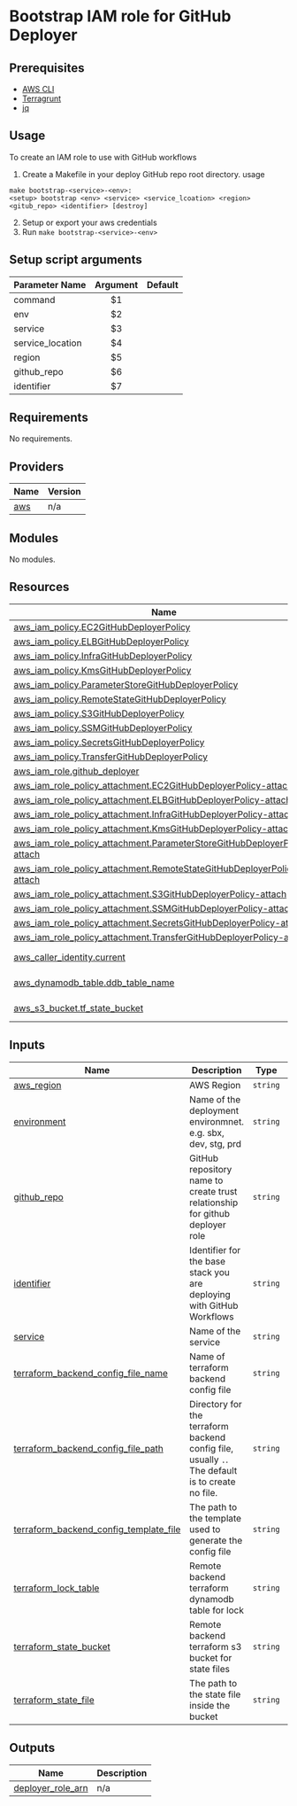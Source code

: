 # Bootstrap IAM role for GitHub Deployer

## Prerequisites
* [AWS CLI](https://docs.aws.amazon.com/cli/latest/userguide/getting-started-install.html)
* [Terragrunt](https://terragrunt.gruntwork.io/docs/getting-started/install/)
* [jq](https://stedolan.github.io/jq/download/)

## Usage
To create an IAM role to use with GitHub workflows
1. Create a Makefile in your deploy GitHub repo root directory.
usage
```
make bootstrap-<service>-<env>:
<setup> bootstrap <env> <service> <service_lcoation> <region> <gitub_repo> <identifier> [destroy]
```
2. Setup or export your aws credentials
3. Run `make bootstrap-<service>-<env>`

## Setup script arguments

| Parameter Name  | Argument | Default |
| ----------------|:--------:| -------:|
| command | $1 |  |
| env | $2 |  |
| service | $3 |  |
| service_location | $4 |
| region | $5 |  |
| github_repo | $6 |  |
| identifier | $7 |  |

<!-- BEGIN_TF_DOCS -->
## Requirements

No requirements.

## Providers

| Name | Version |
|------|---------|
| <a name="provider_aws"></a> [aws](#provider\_aws) | n/a |

## Modules

No modules.

## Resources

| Name | Type |
|------|------|
| [aws_iam_policy.EC2GitHubDeployerPolicy](https://registry.terraform.io/providers/hashicorp/aws/latest/docs/resources/iam_policy) | resource |
| [aws_iam_policy.ELBGitHubDeployerPolicy](https://registry.terraform.io/providers/hashicorp/aws/latest/docs/resources/iam_policy) | resource |
| [aws_iam_policy.InfraGitHubDeployerPolicy](https://registry.terraform.io/providers/hashicorp/aws/latest/docs/resources/iam_policy) | resource |
| [aws_iam_policy.KmsGitHubDeployerPolicy](https://registry.terraform.io/providers/hashicorp/aws/latest/docs/resources/iam_policy) | resource |
| [aws_iam_policy.ParameterStoreGitHubDeployerPolicy](https://registry.terraform.io/providers/hashicorp/aws/latest/docs/resources/iam_policy) | resource |
| [aws_iam_policy.RemoteStateGitHubDeployerPolicy](https://registry.terraform.io/providers/hashicorp/aws/latest/docs/resources/iam_policy) | resource |
| [aws_iam_policy.S3GitHubDeployerPolicy](https://registry.terraform.io/providers/hashicorp/aws/latest/docs/resources/iam_policy) | resource |
| [aws_iam_policy.SSMGitHubDeployerPolicy](https://registry.terraform.io/providers/hashicorp/aws/latest/docs/resources/iam_policy) | resource |
| [aws_iam_policy.SecretsGitHubDeployerPolicy](https://registry.terraform.io/providers/hashicorp/aws/latest/docs/resources/iam_policy) | resource |
| [aws_iam_policy.TransferGitHubDeployerPolicy](https://registry.terraform.io/providers/hashicorp/aws/latest/docs/resources/iam_policy) | resource |
| [aws_iam_role.github_deployer](https://registry.terraform.io/providers/hashicorp/aws/latest/docs/resources/iam_role) | resource |
| [aws_iam_role_policy_attachment.EC2GitHubDeployerPolicy-attach](https://registry.terraform.io/providers/hashicorp/aws/latest/docs/resources/iam_role_policy_attachment) | resource |
| [aws_iam_role_policy_attachment.ELBGitHubDeployerPolicy-attach](https://registry.terraform.io/providers/hashicorp/aws/latest/docs/resources/iam_role_policy_attachment) | resource |
| [aws_iam_role_policy_attachment.InfraGitHubDeployerPolicy-attach](https://registry.terraform.io/providers/hashicorp/aws/latest/docs/resources/iam_role_policy_attachment) | resource |
| [aws_iam_role_policy_attachment.KmsGitHubDeployerPolicy-attach](https://registry.terraform.io/providers/hashicorp/aws/latest/docs/resources/iam_role_policy_attachment) | resource |
| [aws_iam_role_policy_attachment.ParameterStoreGitHubDeployerPolicy-attach](https://registry.terraform.io/providers/hashicorp/aws/latest/docs/resources/iam_role_policy_attachment) | resource |
| [aws_iam_role_policy_attachment.RemoteStateGitHubDeployerPolicy-attach](https://registry.terraform.io/providers/hashicorp/aws/latest/docs/resources/iam_role_policy_attachment) | resource |
| [aws_iam_role_policy_attachment.S3GitHubDeployerPolicy-attach](https://registry.terraform.io/providers/hashicorp/aws/latest/docs/resources/iam_role_policy_attachment) | resource |
| [aws_iam_role_policy_attachment.SSMGitHubDeployerPolicy-attach](https://registry.terraform.io/providers/hashicorp/aws/latest/docs/resources/iam_role_policy_attachment) | resource |
| [aws_iam_role_policy_attachment.SecretsGitHubDeployerPolicy-attach](https://registry.terraform.io/providers/hashicorp/aws/latest/docs/resources/iam_role_policy_attachment) | resource |
| [aws_iam_role_policy_attachment.TransferGitHubDeployerPolicy-attach](https://registry.terraform.io/providers/hashicorp/aws/latest/docs/resources/iam_role_policy_attachment) | resource |
| [aws_caller_identity.current](https://registry.terraform.io/providers/hashicorp/aws/latest/docs/data-sources/caller_identity) | data source |
| [aws_dynamodb_table.ddb_table_name](https://registry.terraform.io/providers/hashicorp/aws/latest/docs/data-sources/dynamodb_table) | data source |
| [aws_s3_bucket.tf_state_bucket](https://registry.terraform.io/providers/hashicorp/aws/latest/docs/data-sources/s3_bucket) | data source |

## Inputs

| Name | Description | Type | Default | Required |
|------|-------------|------|---------|:--------:|
| <a name="input_aws_region"></a> [aws\_region](#input\_aws\_region) | AWS Region | `string` | `"eu-west-2"` | no |
| <a name="input_environment"></a> [environment](#input\_environment) | Name of the deployment environmnet. e.g. sbx, dev, stg, prd | `string` | n/a | yes |
| <a name="input_github_repo"></a> [github\_repo](#input\_github\_repo) | GitHub repository name to create trust relationship for github deployer role | `string` | n/a | yes |
| <a name="input_identifier"></a> [identifier](#input\_identifier) | Identifier for the base stack you are deploying with GitHub Workflows | `string` | n/a | yes |
| <a name="input_service"></a> [service](#input\_service) | Name of the service | `string` | n/a | yes |
| <a name="input_terraform_backend_config_file_name"></a> [terraform\_backend\_config\_file\_name](#input\_terraform\_backend\_config\_file\_name) | Name of terraform backend config file | `string` | `"terraform.tf"` | no |
| <a name="input_terraform_backend_config_file_path"></a> [terraform\_backend\_config\_file\_path](#input\_terraform\_backend\_config\_file\_path) | Directory for the terraform backend config file, usually `.`. The default is to create no file. | `string` | `""` | no |
| <a name="input_terraform_backend_config_template_file"></a> [terraform\_backend\_config\_template\_file](#input\_terraform\_backend\_config\_template\_file) | The path to the template used to generate the config file | `string` | `""` | no |
| <a name="input_terraform_lock_table"></a> [terraform\_lock\_table](#input\_terraform\_lock\_table) | Remote backend terraform dynamodb table for lock | `string` | n/a | yes |
| <a name="input_terraform_state_bucket"></a> [terraform\_state\_bucket](#input\_terraform\_state\_bucket) | Remote backend terraform s3 bucket for state files | `string` | n/a | yes |
| <a name="input_terraform_state_file"></a> [terraform\_state\_file](#input\_terraform\_state\_file) | The path to the state file inside the bucket | `string` | `"backend.tfstate"` | no |

## Outputs

| Name | Description |
|------|-------------|
| <a name="output_deployer_role_arn"></a> [deployer\_role\_arn](#output\_deployer\_role\_arn) | n/a |
<!-- END_TF_DOCS -->
